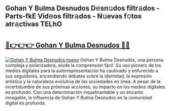 ## Gohan Y Bulma Desnudos D𝚎sn𝚞dos filtr𝚊dos - Parts-fkE Vid𝚎os filtr𝚊dos - N𝚞evas f𝚘tos atr𝚊ctivas TELhO

# <h2><a href="http://mb6qo5.tromn.icu/?c=Gohan+Y+Bulma+Desnudos">🔗👉👉👉 Gohan Y Bulma Desnudos 🔗🔗</a></h2>

[![Gohan Y Bulma Desnudos nuevo](https://i.imgur.com/pEAQMta.gif)](http://mb6qo5.tromn.icu/?c=Gohan+Y+Bulma+Desnudos)
Gohan Y Bulma Desnudos, una persona compleja y polarizadora, elude la comprensión fácil. Su uso pionero de los medios digitales para la autorrepresentación ha cautivado y enfurecido a sus seguidores, encendiendo debates sobre la identidad, la expresión artística y la naturaleza evolutiva de las sociedades en línea. A pesar de la incertidumbre de sus próximas acciones, su impacto en los medios digitales es profundo. Con una determinación inquebrantable y un encanto innegable, la influencia de Gohan Y Bulma Desnudos en la comunidad digital es profunda.
